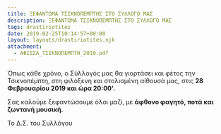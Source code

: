 ```yaml
---
title: ΞΕΦΑΝΤΩΜΑ ΤΣΙΚΝΟΠΕΜΠΤΗΣ ΣΤΟ ΣΥΛΛΟΓΟ ΜΑΣ
description: ΞΕΦΑΝΤΩΜΑ ΤΣΙΚΝΟΠΕΜΠΤΗΣ ΣΤΟ ΣΥΛΛΟΓΟ ΜΑΣ
tags: drastiriotites
date: 2019-02-25T10:14:57+00:00
layout: layouts/drastiriotites.njk
attachment:
  - ΑΦΙΣΣΑ_ΤΣΙΚΝΟΠΕΜΠΤΗ_2019.pdf
---
```


Όπως κάθε χρόνο, ο Σύλλογός μας θα γιορτάσει και φέτος την Τσικνοπέμπτη, στη φιλόξενη και στολισμένη αίθουσά μας, στις **28 Φεβρουαρίου 2019 και ώρα 20:00'.**

Σας καλούμε ξεφαντώσουμε όλοι μαζί, με **άφθονο φαγητό, ποτά και ζωντανή μουσική.**

Το Δ.Σ. του Συλλόγου

<!-- excerpt -->

